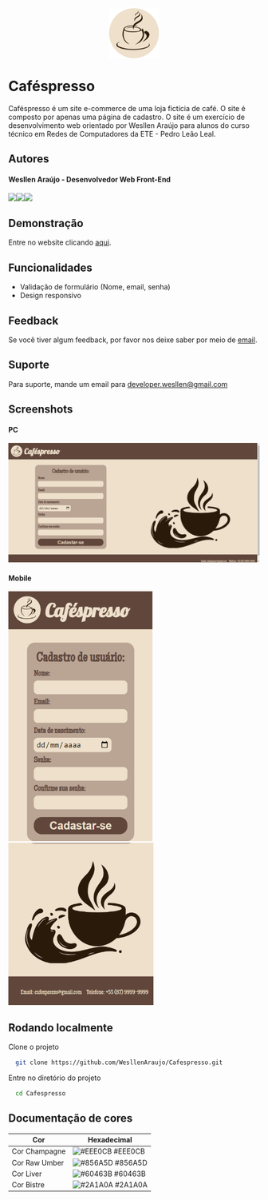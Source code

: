 <div align="center">
  <img src="https://github.com/WesllenAraujo/Cafespresso/blob/main/src/images/cafe-logo.png" width="100px" align="center">  
</div>

# Caféspresso

Caféspresso é um site e-commerce de uma loja fictícia de café. O site é composto por apenas uma página de cadastro. O site é um exercício de desenvolvimento web orientado por Wesllen Araújo para alunos do curso técnico em Redes de Computadores da ETE - Pedro Leão Leal.

## Autores

#### Wesllen Araújo - Desenvolvedor Web Front-End

<div style="display: flex">
  <a href="mailto:developer.wesllen@gmail.com"><img src="https://img.shields.io/badge/Gmail-D14836?style=for-the-badge&logo=gmail&logoColor=white"></a>
  <a href="https://github.com/WesllenAraujo"><img src="https://img.shields.io/badge/GitHub-100000?style=for-the-badge&logo=github&logoColor=white"></a>
  <a href="https://www.linkedin.com/in/wesllen-ara%C3%BAjo-66327930a/"><img src="https://img.shields.io/badge/LinkedIn-0077B5?style=for-the-badge&logo=linkedin&logoColor=white"></a>
</div>

## Demonstração

Entre no website clicando <a href="https://wesllenaraujo.github.io/Cafespresso/">aqui</a>.

## Funcionalidades

- Validação de formulário (Nome, email, senha)
- Design responsivo

## Feedback

Se você tiver algum feedback, por favor nos deixe saber por meio de <a href="mailto:developer.wesllen@gmail.com">email</a>.

## Suporte

Para suporte, mande um email para <a href="mailto:developer.wesllen@gmail">developer.wesllen@gmail.com</a>

## Screenshots

#### PC

<img src="https://github.com/WesllenAraujo/Cafespresso/blob/main/src/images/screenshots/pc-screenshot.png">

#### Mobile

<img src="https://github.com/WesllenAraujo/Cafespresso/blob/main/src/images/screenshots/mobile-screenshot1.png" height="500px">
<img src="https://github.com/WesllenAraujo/Cafespresso/blob/main/src/images/screenshots/mobile-screenshot2.png" height="325px">

## Rodando localmente

Clone o projeto

```bash
  git clone https://github.com/WesllenAraujo/Cafespresso.git
```

Entre no diretório do projeto

```bash
  cd Cafespresso
```
## Documentação de cores

| Cor               | Hexadecimal                                                |
| ----------------- | ---------------------------------------------------------------- |
| Cor Champagne       | ![#EEE0CB](https://via.placeholder.com/10/EEE0CB?text=+) #EEE0CB |
| Cor Raw Umber       | ![#856A5D](https://via.placeholder.com/10/856A5D?text=+) #856A5D |
| Cor Liver       | ![#60463B](https://via.placeholder.com/10/60463B?text=+) #60463B |
| Cor Bistre       | ![#2A1A0A](https://via.placeholder.com/10/2A1A0A?text=+) #2A1A0A |

